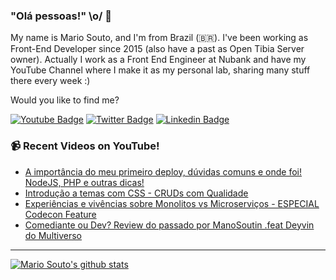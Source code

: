 ### "Olá pessoas!" \o/ 👋

My name is Mario Souto, and I'm from Brazil (🇧🇷). I've been working as Front-End Developer since 2015 (also have a past as Open Tibia Server owner). Actually I work as a Front End Engineer at Nubank and have my YouTube Channel where I make it as my personal lab, sharing many stuff there every week :)

Would you like to find me?

[![Youtube Badge](https://img.shields.io/badge/-Youtube-FF0000?style=flat-square&labelColor=FF0000&logo=youtube&logoColor=white&link=https://youtube.com/c/DevSoutinho)](https://youtube.com/c/DevSoutinho)
[![Twitter Badge](https://img.shields.io/badge/-Twitter-1ca0f1?style=flat-square&labelColor=1ca0f1&logo=twitter&logoColor=white&link=https://twitter.com/omariosouto)](https://twitter.com/omariosouto)
[![Linkedin Badge](https://img.shields.io/badge/-LinkedIn-blue?style=flat-square&logo=Linkedin&logoColor=white&link=https://www.linkedin.com/in/omariosouto)](https://www.linkedin.com/in/omariosouto)

### 📹 Recent Videos on YouTube!

<!-- YOUTUBE:START -->
- [A importância do meu primeiro deploy, dúvidas comuns e onde foi! NodeJS, PHP e outras dicas!](https://www.youtube.com/watch?v=pbc7NhacXmI)
- [Introdução a temas com CSS - CRUDs com Qualidade](https://www.youtube.com/watch?v=GfF4kVHTO_M)
- [Experiências e vivências sobre Monolitos vs Microserviços - ESPECIAL Codecon Feature](https://www.youtube.com/watch?v=kmUW7YCKYmM)
- [Comediante ou Dev? Review do passado por ManoSoutin .feat Deyvin do Multiverso](https://www.youtube.com/watch?v=zYAIdTcJErI)
<!-- YOUTUBE:END -->

____


[![Mario Souto's github stats](https://github-readme-stats.vercel.app/api?username=omariosouto&theme=dark&show_icons=true&count_private=true)](https://github.com/omariosouto)

